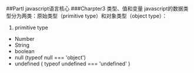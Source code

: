##PartI javascript语言核心
###Charpter3 类型、值和变量
javascript的数据类型分为两类：原始类型（primitive type）和对象类型（object type）：　

1.  primitive type
* Number
* String
* boolean
* null      (typeof null === 'object')
* undefined ( typeof undefined === 'undefined' )
